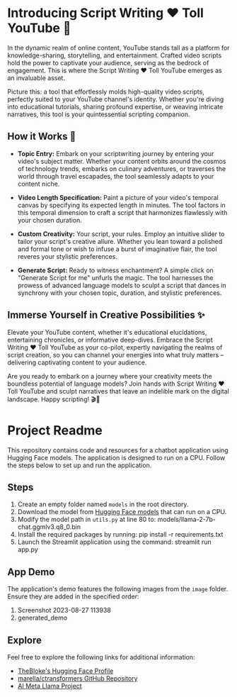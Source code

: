 # Introducing Script Writing ❤️ Toll YouTube 🚀

In the dynamic realm of online content, YouTube stands tall as a platform for knowledge-sharing, storytelling, and entertainment. Crafted video scripts hold the power to captivate your audience, serving as the bedrock of engagement. This is where the Script Writing ❤️ Toll YouTube emerges as an invaluable asset.

Picture this: a tool that effortlessly molds high-quality video scripts, perfectly suited to your YouTube channel's identity. Whether you're diving into educational tutorials, sharing profound expertise, or weaving intricate narratives, this tool is your quintessential scripting companion.

## How it Works 🤔

- **Topic Entry:** Embark on your scriptwriting journey by entering your video's subject matter. Whether your content orbits around the cosmos of technology trends, embarks on culinary adventures, or traverses the world through travel escapades, the tool seamlessly adapts to your content niche.

- **Video Length Specification:** Paint a picture of your video's temporal canvas by specifying its expected length in minutes. The tool factors in this temporal dimension to craft a script that harmonizes flawlessly with your chosen duration.

- **Custom Creativity:** Your script, your rules. Employ an intuitive slider to tailor your script's creative allure. Whether you lean toward a polished and formal tone or wish to infuse a burst of imaginative flair, the tool reveres your stylistic preferences.

- **Generate Script:** Ready to witness enchantment? A simple click on "Generate Script for me" unfurls the magic. The tool harnesses the prowess of advanced language models to sculpt a script that dances in synchrony with your chosen topic, duration, and stylistic preferences.

## Immerse Yourself in Creative Possibilities ✨

Elevate your YouTube content, whether it's educational elucidations, entertaining chronicles, or informative deep-dives. Embrace the Script Writing ❤️ Toll YouTube as your co-pilot, expertly navigating the realms of script creation, so you can channel your energies into what truly matters – delivering captivating content to your audience.

Are you ready to embark on a journey where your creativity meets the boundless potential of language models? Join hands with Script Writing ❤️ Toll YouTube and sculpt narratives that leave an indelible mark on the digital landscape. Happy scripting! 🎬📝



# Project Readme

This repository contains code and resources for a chatbot application using Hugging Face models. The application is designed to run on a CPU. Follow the steps below to set up and run the application.

## Steps

1. Create an empty folder named `models` in the root directory.
2. Download the model from [Hugging Face models](https://huggingface.co/TheBloke/Llama-2-7B-Chat-GGML/tree/main) that can run on a CPU.
3. Modify the model path in `utils.py` at line 80 to: models/llama-2-7b-chat.ggmlv3.q8_0.bin
4. Install the required packages by running: pip install -r requirements.txt
5. Launch the Streamlit application using the command: streamlit run app.py



## App Demo

The application's demo features the following images from the `image` folder. Ensure they are added in the specified order:

1. Screenshot 2023-08-27 113938
2. generated_demo

## Explore

Feel free to explore the following links for additional information:

- [TheBloke's Hugging Face Profile](https://huggingface.co/TheBloke)
- [marella/ctransformers GitHub Repository](https://github.com/marella/ctransformers)
- [AI Meta Llama Project](https://ai.meta.com/llama/)
